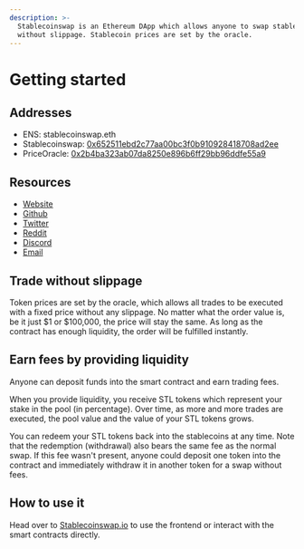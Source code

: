```yaml
---
description: >-
  Stablecoinswap is an Ethereum DApp which allows anyone to swap stablecoins
  without slippage. Stablecoin prices are set by the oracle.
---
```


# Getting started

## Addresses

* ENS: stablecoinswap.eth
* Stablecoinswap: [0x652511ebd2c77aa00bc3f0b910928418708ad2ee](https://etherscan.io/address/0x652511ebd2c77aa00bc3f0b910928418708ad2ee)
* PriceOracle: [0x2b4ba323ab07da8250e896b6ff29bb96ddfe55a9](https://etherscan.io/address/0x2b4ba323ab07da8250e896b6ff29bb96ddfe55a9)

## Resources

* [Website](https://stablecoinswap.io)
* [Github](https://github.com/stablecoinswap)
* [Twitter](https://twitter.com/stableswapdex)
* [Reddit](https://reddit.com/r/stablecoinswap)
* [Discord](http://discord.gg/hTmxYUJ)
* [Email](mailto:info@stablecoinswap.io)

## Trade without slippage

Token prices are set by the oracle, which allows all trades to be executed with a fixed price without any slippage. No matter what the order value is, be it just $1 or $100,000, the price will stay the same. As long as the contract has enough liquidity, the order will be fulfilled instantly.

## Earn fees by providing liquidity

Anyone can deposit funds into the smart contract and earn trading fees.

When you provide liquidity, you receive STL tokens which represent your stake in the pool \(in percentage\). Over time, as more and more trades are executed, the pool value and the value of your STL tokens grows.

You can redeem your STL tokens back into the stablecoins at any time. Note that the redemption \(withdrawal\) also bears the same fee as the normal swap. If this fee wasn't present, anyone could deposit one token into the contract and immediately withdraw it in another token for a swap without fees.

## How to use it

Head over to [Stablecoinswap.io](http://stablecoinswap.io) to use the frontend or interact with the smart contracts directly.

